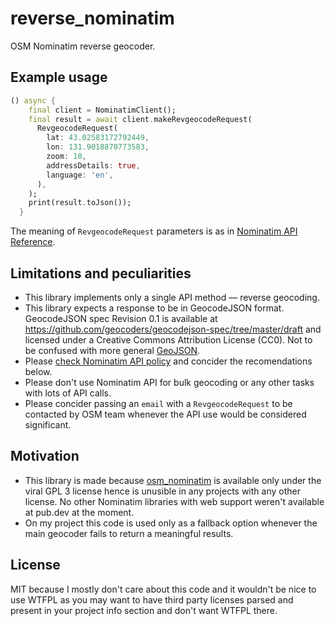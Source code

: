 # reverse_nominatim

OSM Nominatim reverse geocoder.

## Example usage
```dart
() async {
    final client = NominatimClient();
    final result = await client.makeRevgeocodeRequest(
      RevgeocodeRequest(
        lat: 43.02583172792449,
        lon: 131.9018870773583,
        zoom: 18,
        addressDetails: true,
        language: 'en',
      ),
    );
    print(result.toJson());
  }
```
The meaning of `RevgeocodeRequest` parameters is as in [Nominatim API Reference](https://nominatim.org/release-docs/develop/api/Reverse/).

## Limitations and peculiarities
- This library implements only a single API method — reverse geocoding.
- This library expects a response to be in GeocodeJSON format. GeocodeJSON spec Revision 0.1 is available at https://github.com/geocoders/geocodejson-spec/tree/master/draft
and licensed under a Creative Commons Attribution License (CC0). Not to be confused with more general [GeoJSON](https://tools.ietf.org/html/rfc7946).
- Please [check Nominatim API policy](https://operations.osmfoundation.org/policies/nominatim/) and concider the recomendations below.
- Please don't use Nominatim API for bulk geocoding or any other tasks with lots of API calls.
- Please concider passing an `email` with a `RevgeocodeRequest` to be contacted by OSM team whenever the API use would be considered significant.

## Motivation
- This library is made because [osm_nominatim](https://github.com/jld3103/osm-nominatim) is available only under the viral GPL 3 license hence is unusible in any projects with any other license. No other Nominatim libraries with web support weren't available at pub.dev at the moment.
- On my project this code is used only as a fallback option whenever the main geocoder fails to return a meaningful results.

## License

MIT because I mostly don't care about this code and it wouldn't be nice to use WTFPL as you may want to have third party licenses parsed and present in your project info section and don't want WTFPL there.